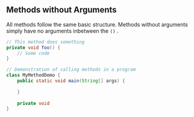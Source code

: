 ## Methods without Arguments

All methods follow the same basic structure. Methods without arguments simply have no arguments inbetween the `()` . 

```Java
// This method does something
private void foo() {
    // Some code
}
```

```java
// Demonstration of calling methods in a program
class MyMethodDemo {
    public static void main(String[] args) {
        
    }
    
    private void 
}
```

